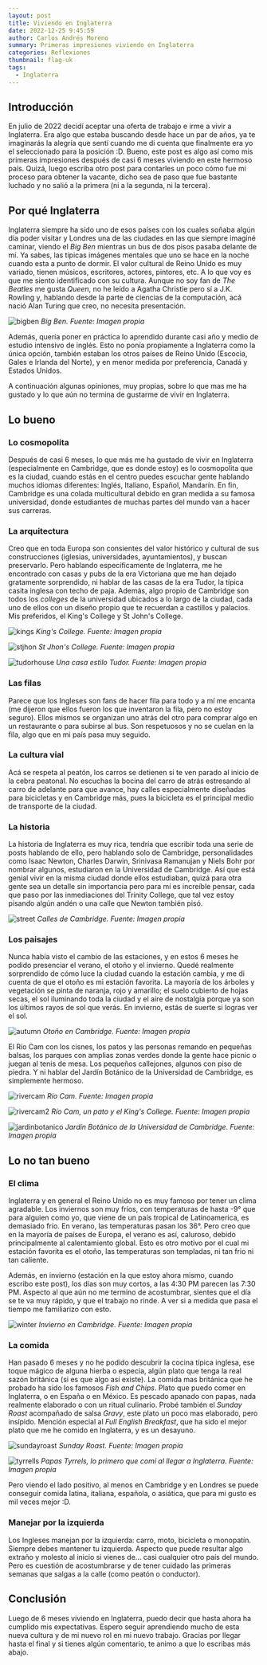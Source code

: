 ```yaml
---
layout: post
title: Viviendo en Inglaterra
date: 2022-12-25 9:45:59
author: Carlos Andrés Moreno
summary: Primeras impresiones viviendo en Inglaterra
categories: Reflexiones
thumbnail: flag-uk
tags:
  - Inglaterra
---
```

## Introducción
En julio de 2022 decidí aceptar una oferta de trabajo e irme a vivir a Inglaterra. Era algo que estaba buscando desde hace un par de años, ya te imaginarás la alegría que sentí cuando me di cuenta que finalmente era yo el seleccionado para la posición :D. Bueno, este post es algo así como mis primeras impresiones después de casi 6 meses viviendo en este hermoso país. Quizá, luego escriba otro post para contarles un poco cómo fue mi proceso para obtener la vacante, dicho sea de paso que fue bastante luchado y no salió a la primera (ni a la segunda, ni la tercera).

## Por qué Inglaterra

Inglaterra siempre ha sido uno de esos países con los cuales soñaba algún día poder visitar y Londres una de las ciudades en las que siempre imaginé caminar, viendo el _Big Ben_ mientras un bus de dos pisos pasaba delante de mí. Ya sabes, las típicas imágenes mentales que uno se hace en la noche cuando esta a punto de dormir. El valor cultural de Reino Unido es muy variado, tienen músicos, escritores, actores, pintores, etc. A lo que voy es que me siento identificado con su cultura. Aunque no soy fan de _The Beatles_ me gusta _Queen_, no he leído a Agatha Christie pero sí a J.K. Rowling y, hablando desde la parte de ciencias de la computación, acá nació Alan Turing que creo, no necesita presentación.

![bigben](../../../../../../images/2022-12-25/bigben.jpg)
_Big Ben. Fuente: Imagen propia_

Además, quería poner en práctica lo aprendido durante casi año y medio de estudio intensivo de inglés. Esto no ponía propiamente a Inglaterra como la única opción, también estaban los otros países de Reino Unido (Escocia, Gales e Irlanda del Norte), y en menor medida por preferencia, Canadá y Estados Unidos.

A continuación algunas opiniones, muy propias, sobre lo que mas me ha gustado y lo que aún no termina de gustarme de vivir en Inglaterra.

## Lo bueno

### Lo cosmopolita
Después de casi 6 meses, lo que más me ha gustado de vivir en Inglaterra (especialmente en Cambridge, que es donde estoy) es lo cosmopolita que es la ciudad, cuando estás en el centro puedes escuchar gente hablando muchos idiomas diferentes: Inglés, Italiano, Español, Mandarín. En fin, Cambridge es una colada multicultural debido en gran medida a su famosa universidad, donde estudiantes de muchas partes del mundo van a hacer sus carreras.

### La arquitectura
Creo que en toda Europa son consientes del valor histórico y cultural de sus construcciones (iglesias, universidades, ayuntamientos), y buscan preservarlo. Pero hablando específicamente de Inglaterra, me he encontrado con casas y pubs de la era Victoriana que me han dejado gratamente sorprendido, ni hablar de las casas de la era Tudor, la típica casita inglesa con techo de paja. Además, algo propio de Cambridge son todos los _colleges_ de la universidad ubicados a lo largo de la ciudad, cada uno de ellos con un diseño propio que te recuerdan a castillos y palacios. Mis preferidos, el King's College y St John's College.

![kings](../../../../../../images/2022-12-25/kings_college.jpg)
_King's College. Fuente: Imagen propia_

![stjhon](../../../../../../images/2022-12-25/stjhoncollege.jpg)
_St Jhon's College. Fuente: Imagen propia_

![tudorhouse](../../../../../../images/2022-12-25/tudorhouse.jpg)
_Una casa estilo Tudor. Fuente: Imagen propia_

### Las filas
Parece que los Ingleses son fans de hacer fila para todo y a mí me encanta (me dijeron que ellos fueron los que inventaron la fila, pero no estoy seguro). Ellos mismos se organizan uno atrás del otro para comprar algo en un restaurante o para subirse al bus. Son respetuosos y no se cuelan en la fila, algo que en mi país pasa muy seguido.

### La cultura vial
Acá se respeta al peatón, los carros se detienen si te ven parado al inicio de la cebra peatonal. No escuchas la bocina del carro de atrás estresando al carro de adelante para que avance, hay calles especialmente diseñadas para bicicletas y en Cambridge más, pues la bicicleta es el principal medio de transporte de la ciudad. 

### La historia

La historia de Inglaterra es muy rica, tendría que escribir toda una serie de posts hablando de ello, pero hablando solo de Cambridge, personalidades como Isaac Newton, Charles Darwin, Srinivasa Ramanujan y Niels Bohr por nombrar algunos, estudiaron en la Universidad de Cambridge. Así que está genial vivir en la misma ciudad donde ellos estudiaban, quizá para otra gente sea un detalle sin importancia pero para mí es increíble pensar, cada que paso por las inmediaciones del Trinity College, que tal vez estoy pisando algún andén o una calle que Newton también pisó.

![street](../../../../../../images/2022-12-25/streets.jpg)
_Calles de Cambridge. Fuente: Imagen propia_

### Los paisajes
Nunca había visto el cambio de las estaciones, y en estos 6 meses he podido presenciar el verano, el otoño y el invierno. Quedé realmente sorprendido de cómo luce la ciudad cuando la estación cambia, y me di cuenta de que el otoño es mi estación favorita. La mayoría de los árboles y vegetación se pinta de naranja, rojo y amarillo; el suelo cubierto de hojas secas, el sol iluminando toda la ciudad y el aire de nostalgia porque ya son los últimos rayos de sol que verás. En invierno, estás de suerte si logras ver el sol.

![autumn](../../../../../../images/2022-12-25/autumn.jpg)
_Otoño en Cambridge. Fuente: Imagen propia_

El Río Cam con los cisnes, los patos y las personas remando en pequeñas balsas, los parques con amplias zonas verdes donde la gente hace picnic o juegan al tenis de mesa. Los pequeños callejones, algunos con piso de piedra. Y ni hablar del Jardín Botánico de la Universidad de Cambridge, es simplemente hermoso.

![rivercam](../../../../../../images/2022-12-25/cam_river.jpg)
_Río Cam. Fuente: Imagen propia_

![rivercam2](../../../../../../images/2022-12-25/cam_river_duck.jpg)
_Río Cam, un pato y el King's College. Fuente: Imagen propia_

![jardinbotanico](../../../../../../images/2022-12-25/jardinbotanico.jpg)
_Jardín Botánico de la Universidad de Cambridge. Fuente: Imagen propia_

## Lo no tan bueno

### El clima
Inglaterra y en general el Reino Unido no es muy famoso por tener un clima agradable. Los inviernos son muy fríos, con temperaturas de hasta -9° que para alguien como yo, que viene de un país tropical de Latinoamerica, es demasiado frío. En verano, las temperaturas pasan los 36°. Pero creo que en la mayoría de países de Europa, el verano es así, caluroso, debido principalmente al calentamiento global. Esto es otro motivo por el cual mi estación favorita es el otoño, las temperaturas son templadas, ni tan frio ni tan caliente.

Además, en invierno (estación en la que estoy ahora mismo, cuando escribo este post), los días son muy cortos, a las 4:30 PM parecen las 7:30 PM. Aspecto al que aún no me termino de acostumbrar, sientes que el día se te va muy rápido, y que el trabajo no rinde. A ver si a medida que pasa el tiempo me familiarizo con esto.

![winter](../../../../../../images/2022-12-25/winter.jpg)
_Invierno en Cambridge. Fuente: Imagen propia_

### La comida
Han pasado 6 meses y no he podido descubrir la cocina típica inglesa, ese toque mágico de alguna hierba o especia, algún plato que tenga la real sazón británica (si es que algo así existe). La comida mas británica que he probado ha sido los famosos _Fish and Chips_. Plato que puedo comer en Inglaterra, o en España o en México. Es pescado apanado con papas, nada realmente elaborado o con un ritual culinario. Probé también el _Sunday Roast_ acompañado de salsa _Gravy_, este plato un poco mas elaborado, pero insípido. Mención especial al _Full English Breakfast_, que ha sido el mejor plato que me he comido en Inglaterra, y es un desayuno.

![sundayroast](../../../../../../images/2022-12-25/sundayroast.jpg)
_Sunday Roast. Fuente: Imagen propia_

![tyrrells](../../../../../../images/2022-12-25/tyrrells.jpg)
_Papas Tyrrels, lo primero que comí al llegar a Inglaterra. Fuente: Imagen propia_

Pero viendo el lado positivo, al menos en Cambridge y en Londres se puede conseguir comida latina, italiana, española, o asiática, que para mi gusto es mil veces mejor :D.

### Manejar por la izquierda
Los Ingleses manejan por la izquierda: carro, moto, bicicleta o monopatín. Siempre debes mantener tu izquierda. Aspecto que puede resultar algo extraño y molesto al inicio si vienes de... casi cualquier otro país del mundo. Pero es cuestión de acostumbrarse y de tener cuidado las primeras semanas que salgas a la calle (como peatón o conductor).

## Conclusión
Luego de 6 meses viviendo en Inglaterra, puedo decir que hasta ahora ha cumplido mis expectativas. Espero seguir aprendiendo mucho de esta nueva cultura y de mi nuevo rol en mi nuevo trabajo. Gracias por llegar hasta el final y si tienes algún comentario, te animo a que lo escribas más abajo.